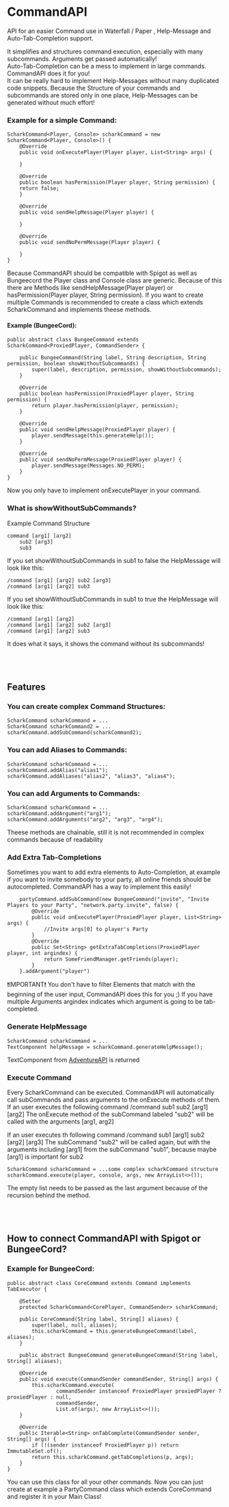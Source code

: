 # CommandAPI
API for an easier Command use in Waterfall / Paper , Help-Message and Auto-Tab-Completion support.

It simplifies and structures command execution, especially with many subcommands. Arguments get passed automatically!<br />
Auto-Tab-Completion can be a mess to implement in large commands. CommandAPI does it for you!<br />
It can be really hard to implement Help-Messages without many duplicated code snippets. Because the Structure of your commands and subcommands are stored only in one place, Help-Messages can be generated without much effort!


### Example for a simple Command:
```
ScharkCommand<Player, Console> scharkCommand = new ScharkCommand<Player, Console>() {
    @Override
    public void onExecutePlayer(Player player, List<String> args) {

    }

    @Override
    public boolean hasPermission(Player player, String permission) {
    return false;
    }

    @Override
    public void sendHelpMessage(Player player) {

    }

    @Override
    public void sendNoPermMessage(Player player) {

    }
}
```

Because CommandAPI should be compatible with Spigot as well as Bungeecord the Player class and Console class are generic. Because of this there
are Methods like sendHelpMessage(Player player) or hasPermission(Player player, String permission).
If you want to create multiple Commands is recommended to create a class which extends ScharkCommand and implements theese methods.

#### Example (BungeeCord):
```
public abstract class BungeeCommand extends ScharkCommand<ProxiedPlayer, CommandSender> {

    public BungeeCommand(String label, String description, String permission, boolean showWithoutSubcommands) {
        super(label, description, permission, showWithoutSubcommands);
    }

    @Override
    public boolean hasPermission(ProxiedPlayer player, String permission) {
        return player.hasPermission(player, permission);
    }

    @Override
    public void sendHelpMessage(ProxiedPlayer player) {
        player.sendMessage(this.generateHelp());
    }

    @Override
    public void sendNoPermMessage(ProxiedPlayer player) {
        player.sendMessage(Messages.NO_PERM);
    }
}
```

Now you only have to implement onExecutePlayer in your command.

### What is showWithoutSubCommands?

Example Command Structure
```
command [arg1] [arg2]
    sub2 [arg3]
    sub3
```
If you set showWithoutSubCommands in sub1 to false the HelpMessage will look like this:
```
/command [arg1] [arg2] sub2 [arg3]
/command [arg1] [arg2] sub3
```
If you set showWithoutSubCommands in sub1 to true the HelpMessage will look like this:
```
/command [arg1] [arg2]
/command [arg1] [arg2] sub2 [arg3]
/command [arg1] [arg2] sub3
```
It does what it says, it shows the command without its subcommands!
<br></br>
<br></br>
## Features

### You can create complex Command Structures:
```
ScharkCommand scharkCommand = ...
ScharkCommand scharkCommand2 = ...
scharkCommand.addSubCommand(scharkCommand2);
```

### You can add Aliases to Commands:
```
ScharkCommand scharkCommand = ...
scharkCommand.addAlias("alias1");
scharkCommand.addAliases("alias2", "alias3", "alias4");
```

### You can add Arguments to Commands:
```
ScharkCommand scharkCommand = ...
scharkCommand.addArgument("arg1");
scharkCommand.addArguments("arg2", "arg3", "arg4");
```

Theese methods are chainable, still it is not recommended in complex commands because of readability

### Add Extra Tab-Completions
Sometimes you want to add extra elements to Auto-Completion, at example if you want to invite somebody to your party, all online friends should be autocompleted.
CommandAPI has a way to implement this easily!
```
    partyCommand.addSubCommand(new BungeeCommand("invite", "Invite Players to your Party", "network.party.invite", false) {
        @Override
        public void onExecutePlayer(ProxiedPlayer player, List<String> args) {
            //Invite args[0] to player's Party
        }
        @Override
        public Set<String> getExtraTabCompletions(ProxiedPlayer player, int argindex) {
            return SomeFriendManager.getFriends(player);
        }
    }.addArgument("player")
```
❗IMPORTANT❗
You don't have to filter Elements that match with the beginning of the user input, CommandAPI does this for you ;)
If you have multiple Arguments argindex indicates which argument is going to be tab-completed.

### Generate HelpMessage
```
ScharkCommand scharkCommand = ...
TextComponent helpMessage = scharkCommand.generateHelpMessage();
```
TextComponent from [AdventureAPI](https://github.com/KyoriPowered/adventure) is returned

### Execute Command

Every ScharkCommand can be executed. CommandAPI will automatically call subCommands and pass arguments to the onExecute methods of them.
If an user executes the following command
/command sub1 sub2 [arg1] [arg2] 
The onExecute method of the subCommand labeled "sub2" will be called with the arguments [arg1, arg2]

If an user executes th following command
/command sub1 [arg1] sub2 [arg2] [arg3]
The subCommand "sub2" will be called again, but with the arguments including [arg1] from the subCommand "sub1", because maybe [arg1] is important for sub2

```
ScharkCommand scharkCommand = ...some complex scharkCommand structure
scharkCommand.execute(player, console, args, new ArrayList<>());
```
The empty list needs to be passed as the last argument because of the recursion behind the method.
<br></br>
<br></br>
## How to connect CommandAPI with Spigot or BungeeCord?
### Example for BungeeCord:
```
public abstract class CoreCommand extends Command implements TabExecutor {

    @Setter
    protected ScharkCommand<CorePlayer, CommandSender> scharkCommand;

    public CoreCommand(String label, String[] aliases) {
        super(label, null, aliases);
        this.scharkCommand = this.generateBungeeCommand(label, aliases);
    }

    public abstract BungeeCommand generateBungeeCommand(String label, String[] aliases);

    @Override
    public void execute(CommandSender commandSender, String[] args) {
        this.scharkCommand.execute(
                commandSender instanceof ProxiedPlayer proxiedPlayer ? proxiedPlayer : null,
                commandSender,
                List.of(args), new ArrayList<>());
    }

    @Override
    public Iterable<String> onTabComplete(CommandSender sender, String[] args) {
        if (!(sender instanceof ProxiedPlayer p)) return ImmutableSet.of();
        return this.scharkCommand.getTabCompletions(p, args);
    }
}
```
You can use this class for all your other commands.
Now you can just create at example a PartyCommand class which extends CoreCommand and register it in your Main Class!


